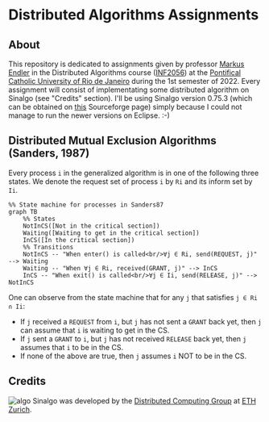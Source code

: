 # Distributed Algorithms Assignments

## About

This repository is dedicated to assignments given by professor [Markus Endler](https://www-di.inf.puc-rio.br/~endler/) in the Distributed Algorithms course ([INF2056](https://www-di.inf.puc-rio.br/~endler/courses/DA/index.html)) at the [Pontifical Catholic University of Rio de Janeiro](https://www.puc-rio.br/english/) during the 1st semester of 2022.
Every assignment will consist of implementating some distributed algorithm on Sinalgo (see "Credits" section). I'll be using Sinalgo version 0.75.3 (which can be obtained on [this](https://sourceforge.net/projects/sinalgo/) Sourceforge page) simply because I could not manage to run the newer versions on Eclipse. :-)

## Distributed Mutual Exclusion Algorithms (Sanders, 1987)

Every process `i` in the generalized algorithm is in one of the following three states. We denote the request set of process `i` by `Ri` and its inform set by `Ii`.

```mermaid
%% State machine for processes in Sanders87
graph TB
    %% States
    NotInCS([Not in the critical section])
    Waiting([Waiting to get in the critical section])
    InCS([In the critical section])
    %% Transitions
    NotInCS -- "When enter() is called<br/>∀j ∈ Ri, send(REQUEST, j)" --> Waiting
    Waiting -- "When ∀j ∈ Ri, received(GRANT, j)" --> InCS
    InCS -- "When exit() is called<br/>∀j ∈ Ii, send(RELEASE, j)" --> NotInCS
```

One can observe from the state machine that for any `j` that satisfies `j ∈ Ri ∩ Ii`:

* If `j` received a `REQUEST` from `i`, but `j` has not sent a `GRANT` back yet, then `j` can assume that `i` is waiting to get in the CS.
* If `j` sent a `GRANT` to `i`, but `j` has not received `RELEASE` back yet, then `j` assumes that `i` to be in the CS.
* If none of the above are true, then `j` assumes `i` NOT to be in the CS.

## Credits

![algo](src/sinalgo/images/appIcon.gif) Sinalgo was developed by the [Distributed Computing Group](http://disco.ethz.ch/) at [ETH Zurich](http://www.ethz.ch/).
